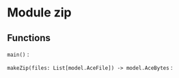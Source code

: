 Module zip
==========

Functions
---------

    
`main()`
:   

    
`makeZip(files: List[model.AceFile]) ‑> model.AceBytes`
: